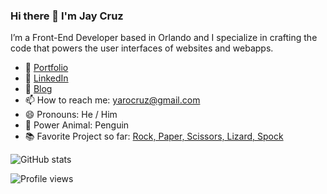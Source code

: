 ### Hi there 👋  I'm Jay Cruz

I’m a Front-End Developer based in Orlando and I specialize in crafting the code that powers the user interfaces of websites and webapps.

- 🌱 [Portfolio](https://yarocruz.surge.sh/)
- 👯 [LinkedIn](https://www.linkedin.com/in/yarosky-cruz/) 
- 📓 [Blog](https://yarocruz.github.io/)
- 📫 How to reach me: yarocruz@gmail.com 
- 😄 Pronouns: He / Him 
- 🐧 Power Animal: Penguin
- 📚 Favorite Project so far: [Rock, Paper, Scissors, Lizard, Spock](https://yarocruz.github.io/rpsls/)

![GitHub stats](https://github-readme-stats.vercel.app/api?username=yarocruz&show_icons=true)  

![Profile views](https://gpvc.arturio.dev/yarocruz)  
